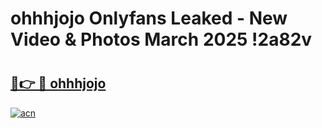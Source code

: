 # ohhhjojo Onlyfans Leaked - New Video & Photos March 2025 !2a82v

# <h2><a href="https://fltr0w.iuczelnia.edu.pl?title=ohhhjojo&ref=2a82v">🔗👉 🔴 ohhhjojo</a></h2>

[![acn](https://github.com/user-attachments/assets/0f9c940e-d8b0-45ae-aac7-cd30a18b3e1c)](https://fltr0w.iuczelnia.edu.pl?title=ohhhjojo&ref=2a82v)

